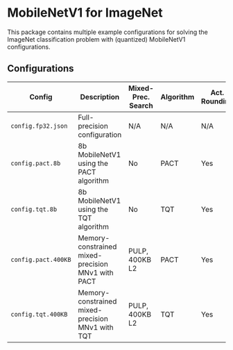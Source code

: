 # MobileNetV1 for ImageNet

This package contains multiple example configurations for solving the
ImageNet classification problem with (quantized) MobileNetV1
configurations.

## Configurations

| Config              | Description                                       | Mixed-Prec. Search | Algorithm | Act. Rounding | Pretrained | Full Checkpoint | FP32 Accuracy | Final accuracy |
| ------------------- | ------------------------------------------------- | ------------------ | --------- | ------------- | ---------- | --------------- | ------------- | -------------- |
| `config.fp32.json`  | Full-precision configuration                      | N/A                | N/A       | N/A           | No         | TODO            | N/A           | 68.8%          |
| `config.pact.8b`    | 8b MobileNetV1 using the PACT algorithm           | No                 | PACT      | Yes           | TODO       | TODO            | 68.8%         | 69.2%          |
| `config.tqt.8b`     | 8b MobileNetV1 using the TQT algorithm            | No                 | TQT       | Yes           | TODO       | TODO            | 68.8%         | 69.4%          |
| `config.pact.400KB` | Memory-constrained mixed-precision MNv1 with PACT | PULP, 400KB L2     | PACT      | Yes           | TODO       | TODO            | 68.8%         | 65.9%          |
| `config.tqt.400KB`  | Memory-constrained mixed-precision MNv1 with TQT  | PULP, 400KB L2     | TQT       | Yes           | TODO       | TODO            | 68.8%         | 67.0%%         |
